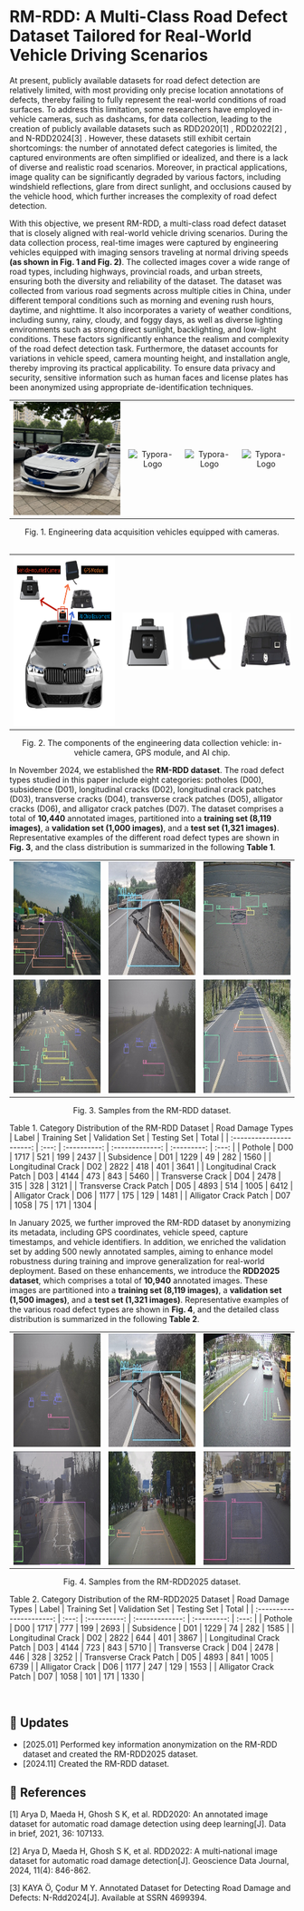 # RM-RDD: A Multi-Class Road Defect Dataset Tailored for Real-World Vehicle Driving Scenarios

At present, publicly available datasets for road defect detection are relatively limited, with most providing only precise location annotations of defects, thereby failing to fully represent the real-world conditions of road surfaces. To address this limitation, some researchers have employed in-vehicle cameras, such as dashcams, for data collection, leading to the creation of publicly available datasets such as RDD2020[1] , RDD2022[2] , and N-RDD2024[3] . However, these datasets still exhibit certain shortcomings: the number of annotated defect categories is limited, the captured environments are often simplified or idealized, and there is a lack of diverse and realistic road scenarios. Moreover, in practical applications, image quality can be significantly degraded by various factors, including windshield reflections, glare from direct sunlight, and occlusions caused by the vehicle hood, which further increases the complexity of road defect detection.

With this objective, we present RM-RDD, a multi-class road defect dataset that is closely aligned with real-world vehicle driving scenarios. During the data collection process, real-time images were captured by engineering vehicles equipped with imaging sensors traveling at normal driving speeds **(as shown in Fig. 1 and Fig. 2)**. The collected images cover a wide range of road types, including highways, provincial roads, and urban streets, ensuring both the diversity and reliability of the dataset. The dataset was collected from various road segments across multiple cities in China, under different temporal conditions such as morning and evening rush hours, daytime, and nighttime. It also incorporates a variety of weather conditions, including sunny, rainy, cloudy, and foggy days, as well as diverse lighting environments such as strong direct sunlight, backlighting, and low-light conditions. These factors significantly enhance the realism and complexity of the road defect detection task. Furthermore, the dataset accounts for variations in vehicle speed, camera mounting height, and installation angle, thereby improving its practical applicability. To ensure data privacy and security, sensitive information such as human faces and license plates has been anonymized using appropriate de-identification techniques.

<table frame=void>
	<tr>
    <td><center><img src="Pic/Sensor-Vehicle-1.jpg"
                     alt="Typora-Logo"
                     height="200"
            		 width="300"/></center></td>
    <td><center><img src="Pic/Sensor-Vehicle-2.jpg"
                     alt="Typora-Logo"
                     height="200"
                     width="300"/></center></td>
    <td><center><img src="Pic/Sensor-Vehicle-3.jpg"
                     alt="Typora-Logo"
                     height="200"
                     width="300"/></center></td>
    <td><center><img src="Pic/Sensor-Vehicle-4.jpg"
                     alt="Typora-Logo"
                     height="200"
                     width="300"/></center></td> 
    </tr>
</table>

<div align="center">​                                                 
Fig. 1. Engineering data acquisition vehicles equipped with cameras.
</div>


<div align="center">​ 
	<table frame=void>
		<tr>
	    <td><center><img src="Pic/Vehicle Deployment.png"
	                     alt="Typora-Logo"
	                     height="300"
	                     width="300"/></center></td>
	    <td><center><img src="Pic/Vehicle-mounted Camera.jpg"
	                     alt="Typora-Logo"
	                     height="100"
	                     width="150"/></center></td> 
	    <td><center><img src="Pic/GPS.jpg"
	                     alt="Typora-Logo"
	                     height="100"
	                     width="150"/></center></td> 
	    <td><center><img src="Pic/AI Chip Equipment.jpg"
	                     alt="Typora-Logo"
	                     height="100"
	                     width="150"/></center></td> 
	    </tr>
	</table>
</div>

<div align="center">​ 
Fig. 2. The components of the engineering data collection vehicle: in-vehicle camera, GPS module, and AI chip.
</div>


In November 2024, we established the **RM-RDD dataset**. The road defect types studied in this paper include eight categories: potholes (D00),  subsidence (D01), longitudinal cracks (D02), longitudinal crack patches (D03), transverse cracks (D04), transverse crack patches (D05), alligator cracks (D06), and alligator crack patches (D07). The dataset comprises a total of **10,440** annotated images, partitioned into a **training set (8,119 images)**, a **validation set (1,000 images)**, and a **test set (1,321 images)**. Representative examples of the different road defect types are shown in **Fig. 3**, and the class distribution is summarized in the following **Table 1**.


<table frame=void>
	<tr>
    <td><center><img src="Pic/1.jpg"
                     alt="Typora-Logo"
                     height="200"
                     width="300"/></center></td>
    <td><center><img src="Pic/2.jpg"
                     alt="Typora-Logo"
                     height="200"
                     width="300"/></center></td>
    <td><center><img src="Pic/3.jpg"
                     alt="Typora-Logo"
                     height="200"
                     width="300"/></center></td>
    </tr>
    <tr>	<!--第二行-->
    <td><center><img src="Pic/4.jpg"
                     alt="Typora-Logo"
                     height="200"
                     width="300"/></center></td> 
    <td><center><img src="Pic/5.jpg"
                     alt="Typora-Logo"
                     height="200"
                     width="300"/></center></td> 
    <td><center><img src="Pic/6.jpg"
                     alt="Typora-Logo"
                     height="200"
                     width="300"/></center></td> 
    </tr>
</table>

<div align="center">
  Fig. 3. Samples from the RM-RDD dataset.
</div>



Table 1. Category Distribution of the RM-RDD Dataset
|    Road Damage Types     | Label | Training Set | Validation  Set | Testing Set | Total |
| :----------------------: | :---: | :----------: | :-------------: | :---------: | :---: |
|         Pothole          |  D00  |     1717     |       521       |     199     | 2437  |
|        Subsidence        |  D01  |     1229     |       49        |     282     | 1560  |
|    Longitudinal Crack    |  D02  |     2822     |       418       |     401     | 3641  |
| Longitudinal Crack Patch |  D03  |     4144     |       473       |     843     | 5460  |
|     Transverse Crack     |  D04  |     2478     |       315       |     328     | 3121  |
|  Transverse Crack Patch  |  D05  |     4893     |       514       |    1005     | 6412  |
|     Alligator Crack      |  D06  |     1177     |       175       |     129     | 1481  |
|  Alligator Crack Patch   |  D07  |     1058     |        75       |     171     | 1304  |




In January 2025, we further improved the RM-RDD dataset by anonymizing its metadata, including GPS coordinates, vehicle speed, capture timestamps, and vehicle identifiers. In addition, we enriched the validation set by adding 500 newly annotated samples, aiming to enhance model robustness during training and improve generalization for real-world deployment. Based on these enhancements, we introduce the **RDD2025 dataset**, which comprises a total of **10,940** annotated images. These images are partitioned into a **training set (8,119 images)**, a **validation set (1,500 images)**, and a **test set (1,321 images)**. Representative examples of the various road defect types are shown in **Fig. 4**, and the detailed class distribution is summarized in the following **Table 2**.



<table frame=void>
	<tr>
    <td><center><img src="Pic/RDD2025-1.jpg"
                     alt="Typora-Logo"
                     height="200"
                     width="300"/></center></td>
    <td><center><img src="Pic/RDD2025-2.jpg"
                     alt="Typora-Logo"
                     height="200"
                     width="300"/></center></td>
    <td><center><img src="Pic/RDD2025-3.jpg"
                     alt="Typora-Logo"
                     height="200"
                     width="300"/></center></td>
    </tr>
    <tr>	<!--第二行-->
    <td><center><img src="Pic/RDD2025-4.jpg"
                     alt="Typora-Logo"
                     height="200"
                     width="300"/></center></td> 
    <td><center><img src="Pic/RDD2025-5.jpg"
                     alt="Typora-Logo"
                     height="200"
                     width="300"/></center></td> 
    <td><center><img src="Pic/RDD2025-6.jpg"
                     alt="Typora-Logo"
                     height="200"
                     width="300"/></center></td> 
    </tr>
</table>
<div align="center">
  Fig. 4. Samples from the RM-RDD2025 dataset.   
</div>


Table 2. Category Distribution of the RM-RDD2025 Dataset
|    Road Damage Types     | Label | Training Set | Validation  Set | Testing Set | Total |
| :----------------------: | :---: | :----------: | :-------------: | :---------: | :---: |
|         Pothole          |  D00  |     1717     |       777       |     199     | 2693  |
|        Subsidence        |  D01  |     1229     |       74        |     282     | 1585  |
|    Longitudinal Crack    |  D02  |     2822     |       644       |     401     | 3867  |
| Longitudinal Crack Patch |  D03  |     4144     |       723       |     843     | 5710  |
|     Transverse Crack     |  D04  |     2478     |       446       |     328     | 3252  |
|  Transverse Crack Patch  |  D05  |     4893     |       841       |    1005     | 6739  |
|     Alligator Crack      |  D06  |     1177     |       247       |     129     | 1553  |
|  Alligator Crack Patch   |  D07  |     1058     |       101       |     171     | 1330  |

​																



## 🚀 Updates
- \[2025.01\] Performed key information anonymization on the RM-RDD dataset and created the RM-RDD2025 dataset.
- \[2024.11\] Created the RM-RDD dataset.





## 🦄 References
[1] Arya D, Maeda H, Ghosh S K, et al. RDD2020: An annotated image dataset for automatic road damage detection using deep learning[J]. Data in brief, 2021, 36: 107133.

[2] Arya D, Maeda H, Ghosh S K, et al. RDD2022: A multi‐national image dataset for automatic road damage detection[J]. Geoscience Data Journal, 2024, 11(4): 846-862.

[3] KAYA Ö, Çodur M Y. Annotated Dataset for Detecting Road Damage and Defects: N-Rdd2024[J]. Available at SSRN 4699394.

